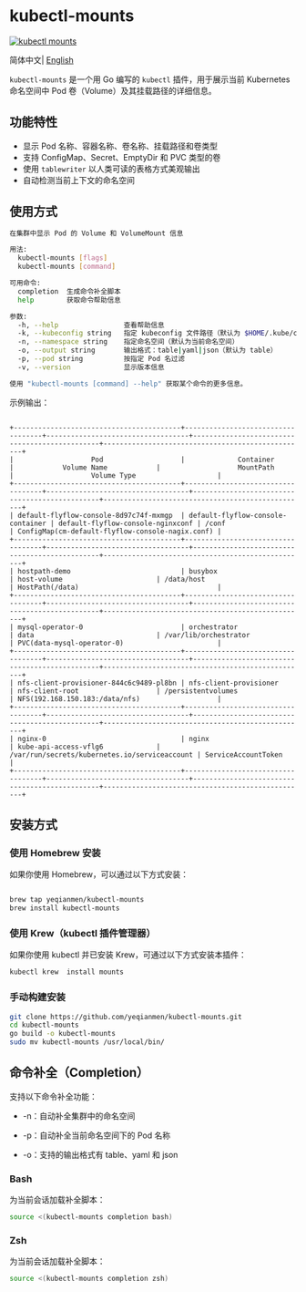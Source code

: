 # kubectl-mounts
[![kubectl mounts](https://img.shields.io/badge/install%20with-krew-blue?logo=kubernetes&logoColor=white)](https://krew.sigs.k8s.io/plugins/)

简体中文| [English](./README.md)

`kubectl-mounts` 是一个用 Go 编写的 `kubectl` 插件，用于展示当前 Kubernetes 命名空间中 Pod 卷（Volume）及其挂载路径的详细信息。

## 功能特性

- 显示 Pod 名称、容器名称、卷名称、挂载路径和卷类型
- 支持 ConfigMap、Secret、EmptyDir 和 PVC 类型的卷
- 使用 `tablewriter` 以人类可读的表格方式美观输出
- 自动检测当前上下文的命名空间

## 使用方式

```bash
在集群中显示 Pod 的 Volume 和 VolumeMount 信息

用法:
  kubectl-mounts [flags]
  kubectl-mounts [command]

可用命令:
  completion  生成命令补全脚本
  help        获取命令帮助信息

参数:
  -h, --help                查看帮助信息
  -k, --kubeconfig string   指定 kubeconfig 文件路径（默认为 $HOME/.kube/config）
  -n, --namespace string    指定命名空间（默认为当前命名空间）
  -o, --output string       输出格式：table|yaml|json（默认为 table）
  -p, --pod string          按指定 Pod 名过滤
  -v, --version             显示版本信息

使用 "kubectl-mounts [command] --help" 获取某个命令的更多信息。
```
示例输出：

```pgsql

+-----------------------------------------+-----------------------------------+-----------------------------------+-----------------------------------------------+--------------------------------------------------+
|                   Pod                   |             Container             |            Volume Name            |                   MountPath                   |                   Volume Type                    |
+-----------------------------------------+-----------------------------------+-----------------------------------+-----------------------------------------------+--------------------------------------------------+
| default-flyflow-console-8d97c74f-mxmgp  | default-flyflow-console-container | default-flyflow-console-nginxconf | /conf                                         | ConfigMap(cm-default-flyflow-console-nagix.conf) |
+-----------------------------------------+-----------------------------------+-----------------------------------+-----------------------------------------------+--------------------------------------------------+
| hostpath-demo                           | busybox                           | host-volume                       | /data/host                                    | HostPath(/data)                                  |
+-----------------------------------------+-----------------------------------+-----------------------------------+-----------------------------------------------+--------------------------------------------------+
| mysql-operator-0                        | orchestrator                      | data                              | /var/lib/orchestrator                         | PVC(data-mysql-operator-0)                       |
+-----------------------------------------+-----------------------------------+-----------------------------------+-----------------------------------------------+--------------------------------------------------+
| nfs-client-provisioner-844c6c9489-pl8bn | nfs-client-provisioner            | nfs-client-root                   | /persistentvolumes                            | NFS(192.168.150.183:/data/nfs)                   |
+-----------------------------------------+-----------------------------------+-----------------------------------+-----------------------------------------------+--------------------------------------------------+
| nginx-0                                 | nginx                             | kube-api-access-vflg6             | /var/run/secrets/kubernetes.io/serviceaccount | ServiceAccountToken                              |
+-----------------------------------------+-----------------------------------+-----------------------------------+-----------------------------------------------+--------------------------------------------------+

```
## 安装方式
### 使用 Homebrew 安装
如果你使用 Homebrew，可以通过以下方式安装：

```bash

brew tap yeqianmen/kubectl-mounts
brew install kubectl-mounts
```
### 使用 Krew（kubectl 插件管理器）
如果你使用 kubectl 并已安装 Krew，可通过以下方式安装本插件：

```bash
kubectl krew  install mounts
```
### 手动构建安装
```bash
git clone https://github.com/yeqianmen/kubectl-mounts.git
cd kubectl-mounts
go build -o kubectl-mounts
sudo mv kubectl-mounts /usr/local/bin/
```
## 命令补全（Completion）
支持以下命令补全功能：

- -n：自动补全集群中的命名空间

- -p：自动补全当前命名空间下的 Pod 名称

- -o：支持的输出格式有 table、yaml 和 json

### Bash

为当前会话加载补全脚本：

```bash
source <(kubectl-mounts completion bash)
```
### Zsh

为当前会话加载补全脚本：

```bash
source <(kubectl-mounts completion zsh)
```
